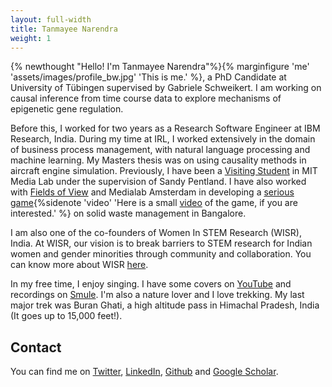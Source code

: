 ```yaml
---
layout: full-width
title: Tanmayee Narendra
weight: 1
---
```

{% newthought "Hello! I'm Tanmayee Narendra"%}{% marginfigure 'me' 'assets/images/profile_bw.jpg' 'This is me.' %}, a PhD Candidate at University of Tübingen supervised by Gabriele Schweikert. I am working on causal inference from time course data to explore mechanisms of epigenetic gene regulation.   

Before this, I worked for two years as a Research Software Engineer at IBM Research, India. During my time at IRL, I worked extensively in the domain of business process management, with natural language processing and machine learning. My Masters thesis was on using causality methods in aircraft engine simulation. Previously, I have been a [Visiting Student](https://www.media.mit.edu/people/tanmayee/overview/) in MIT Media Lab under the supervision of Sandy Pentland. I have also worked with [Fields of View](http://fieldsofview.in/about/alumni/) and Medialab Amsterdam in developing a [serious game](http://fieldsofview.in/projects/rubbish/){%sidenote 'video' 'Here is a small [video](https://www.youtube.com/watch?v=rhKCXakQbIk) of the game, if you are interested.' %} on solid waste management in Bangalore.

I am also one of the co-founders of Women In STEM Research (WISR), India. At WISR, our vision is to break barriers to STEM research for Indian women and gender minorities through community and collaboration. You can know more about WISR [here](https://twitter.com/wisrindia).

In my free time, I enjoy singing. I have some covers on [YouTube](https://www.youtube.com/watch?v=A1n0NKEndfs&list=PLqcR77bpV0rQlXiWEpXeDXIgAzivEEm11) and recordings on [Smule](https://www.smule.com/triptoes). I'm also a nature lover and I love trekking. My last major trek was Buran Ghati, a high altitude pass in Himachal Pradesh, India (It goes up to 15,000 feet!).

## Contact
You can find me on [Twitter](https://twitter.com/tanmayee_n), [LinkedIn](https://www.linkedin.com/in/tanmayeenarendra/), [Github](http://github.com/ntanmayee) and [Google Scholar](https://scholar.google.com/citations?user=1j8wLtMAAAAJ&hl=en).
